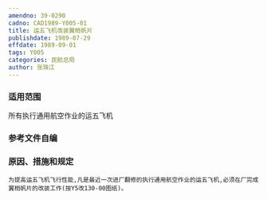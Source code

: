 ```yaml
---
amendno: 39-0290
cadno: CAD1989-Y005-01
title: 运五飞机改装翼梢帆片
publishdate: 1989-07-29
effdate: 1989-09-01
tags: Y005
categories: 民航总局
author: 张珠江
---
```


### 适用范围 
所有执行通用航空作业的运五飞机

<!--more-->
### 参考文件自编

### 原因、措施和规定 
    为提高运五飞机飞行性能,凡是最近一次进厂翻修的执行通用航空作业的运五飞机,必须在厂完成翼梢帆片的改装工作(按Y5改130-00图纸)。

